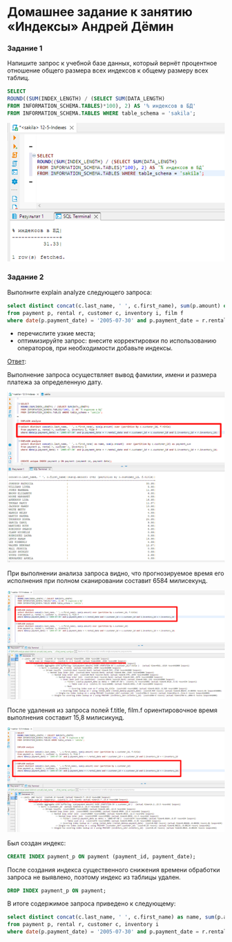 # Домашнее задание к занятию «Индексы» Андрей Дёмин


### Задание 1

Напишите запрос к учебной базе данных, который вернёт процентное отношение общего размера всех индексов к общему размеру всех таблиц.
```sql
SELECT       
ROUND((SUM(INDEX_LENGTH) / (SELECT SUM(DATA_LENGTH)
FROM INFORMATION_SCHEMA.TABLES)*100), 2) AS '% индексов в БД'  
FROM INFORMATION_SCHEMA.TABLES WHERE table_schema = 'sakila';
```
![](img/1.png)


### Задание 2

Выполните explain analyze следующего запроса:
```sql
select distinct concat(c.last_name, ' ', c.first_name), sum(p.amount) over (partition by c.customer_id, f.title)
from payment p, rental r, customer c, inventory i, film f
where date(p.payment_date) = '2005-07-30' and p.payment_date = r.rental_date and r.customer_id = c.customer_id and i.inventory_id = r.inventory_id
```
- перечислите узкие места;
- оптимизируйте запрос: внесите корректировки по использованию операторов, при необходимости добавьте индексы.

<ins>Ответ</ins>:

Выполнение запроса осуществляет вывод фамилии, имени и размера платежа за определенную дату. 

![](img/2-0-1.png)

При выполнении анализа запроса видно, что прогнозируемое время его исполнения при полном сканировании  составит 6584 милисекунд.

![](img/2-1.png)

После удаления из запроса полей f.title, film.f ориентировочное время выполнения составит 15,8 милисикунд.

![](img/2-2.png)

Был создан индекс:
```sql
CREATE INDEX payment_p ON payment (payment_id, payment_date);
```
После создания индекса существенного снижения времени обработки запроса не выявлено, поэтому индекс из таблицы удален.
```sql
DROP INDEX payment_p ON payment;
```
В итоге содержимое запроса приведено к следующему:
```sql
select distinct concat(c.last_name, ' ', c.first_name) as name, sum(p.amount)  over (partition by c.customer_id) as payment_sum
from payment p, rental r, customer c, inventory i 
where date(p.payment_date) = '2005-07-30' and p.payment_date = r.rental_date and r.customer_id = c.customer_id and i.inventory_id = r.inventory_id;
```
